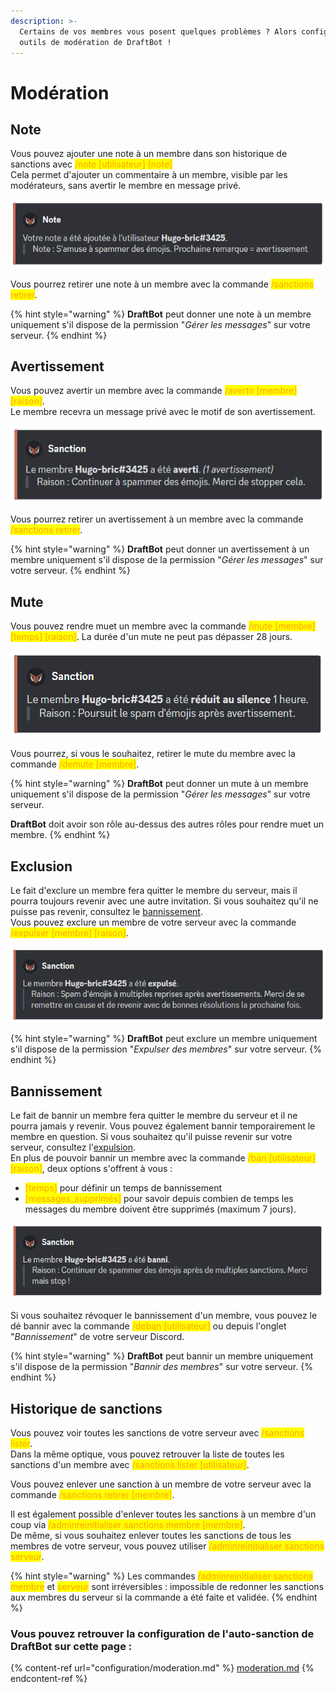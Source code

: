 ```yaml
---
description: >-
  Certains de vos membres vous posent quelques problèmes ? Alors configurez les
  outils de modération de DraftBot !
---
```


# Modération

## Note

Vous pouvez ajouter une note à un membre dans son historique de sanctions avec <mark style="color:orange;">/note \[utilisateur] \[note]</mark>\
Cela permet d'ajouter un commentaire à un membre, visible par les modérateurs, sans avertir le membre en message privé.

![Note donnée à un membre](../.gitbook/assets/moderation/note.png)

Vous pourrez retirer une note à un membre avec la commande <mark style="color:orange;">/sanctions retirer</mark>.

{% hint style="warning" %}
**DraftBot** peut donner une note à un membre uniquement s'il dispose de la permission "_Gérer les messages_" sur votre serveur.
{% endhint %}

## Avertissement

Vous pouvez avertir un membre avec la commande <mark style="color:orange;">/avertir \[membre] \[raison]</mark>.\
Le membre recevra un message privé avec le motif de son avertissement.

![Avertissement donné à un membre](../.gitbook/assets/moderation/avertir.png)

Vous pourrez retirer un avertissement à un membre avec la commande <mark style="color:orange;">/sanctions retirer</mark>.

{% hint style="warning" %}
**DraftBot** peut donner un avertissement à un membre uniquement s'il dispose de la permission "_Gérer les messages_" sur votre serveur.
{% endhint %}

## Mute

Vous pouvez rendre muet un membre avec la commande <mark style="color:orange;">/mute \[membre] \[temps] \[raison]</mark>. La durée d'un mute ne peut pas dépasser 28 jours.

![Rendre muet un membre](../.gitbook/assets/moderation/mute.png)

Vous pourrez, si vous le souhaitez, retirer le mute du membre avec la commande <mark style="color:orange;">/demute \[membre]</mark>.

{% hint style="warning" %}
**DraftBot** peut donner un mute à un membre uniquement s'il dispose de la permission "_Gérer les messages_" sur votre serveur.

**DraftBot** doit avoir son rôle au-dessus des autres rôles pour rendre muet un membre.
{% endhint %}

## Exclusion

Le fait d'exclure un membre fera quitter le membre du serveur, mais il pourra toujours revenir avec une autre invitation. Si vous souhaitez qu'il ne puisse pas revenir, consultez le [bannissement](moderation.md#bannissement).\
Vous pouvez exclure un membre de votre serveur avec la commande <mark style="color:orange;">/expulser \[membre] \[raison]</mark>.

![Exclusion d'un membre](../.gitbook/assets/moderation/expulser.png)

{% hint style="warning" %}
**DraftBot** peut exclure un membre uniquement s'il dispose de la permission "_Expulser des membres_" sur votre serveur.
{% endhint %}

## Bannissement

Le fait de bannir un membre fera quitter le membre du serveur et il ne pourra jamais y revenir. Vous pouvez également bannir temporairement le membre en question. Si vous souhaitez qu'il puisse revenir sur votre serveur, consultez l'[expulsion](moderation.md#exclusion). \
En plus de pouvoir bannir un membre avec la commande <mark style="color:orange;">/ban \[utilisateur] \[raison]</mark>, deux options s'offrent à vous :

* <mark style="color:orange;">\[temps]</mark> pour définir un temps de bannissement
* <mark style="color:orange;">\[messages\_supprimés]</mark> pour savoir depuis combien de temps les messages du membre doivent être supprimés (maximum 7 jours).

![Bannissement d'un utilisateur](../.gitbook/assets/moderation/ban.png)

Si vous souhaitez révoquer le bannissement d'un membre, vous pouvez le dé bannir avec la commande <mark style="color:orange;">/deban \[utilisateur]</mark> ou depuis l'onglet "_Bannissement_" de votre serveur Discord.

{% hint style="warning" %}
**DraftBot** peut bannir un membre uniquement s'il dispose de la permission "_Bannir des membres_" sur votre serveur.
{% endhint %}

## Historique de sanctions
Vous pouvez voir toutes les sanctions de votre serveur avec <mark style="color:orange;">/sanctions lister</mark>.\
 Dans la même optique, vous pouvez retrouver la liste de toutes les sanctions d'un membre avec <mark style="color:orange;">/sanctions lister \[utilisateur]</mark>.

Vous pouvez enlever une sanction à un membre de votre serveur avec la commande <mark style="color:orange;">/sanctions retirer \[membre]</mark>.

Il est également possible d'enlever toutes les sanctions à un membre d'un coup via <mark style="color:orange;">/adminreinitialiser sanctions membre \[membre]</mark>.\
De même, si vous souhaitez enlever toutes les sanctions de tous les membres de votre serveur, vous pouvez utiliser <mark style="color:orange;">/adminreinitialiser sanctions serveur</mark>.

{% hint style="warning" %}
Les commandes <mark style="color:orange;">/adminreinitialiser sanctions membre</mark> et <mark style="color:orange;">serveur</mark> sont irréversibles : impossible de redonner les sanctions aux membres du serveur si la commande a été faite et validée.
{% endhint %}

### Vous pouvez retrouver la configuration de l'**auto-sanction** de **DraftBot** sur cette page :

{% content-ref url="configuration/moderation.md" %}
[moderation.md](configuration/moderation.md)
{% endcontent-ref %}